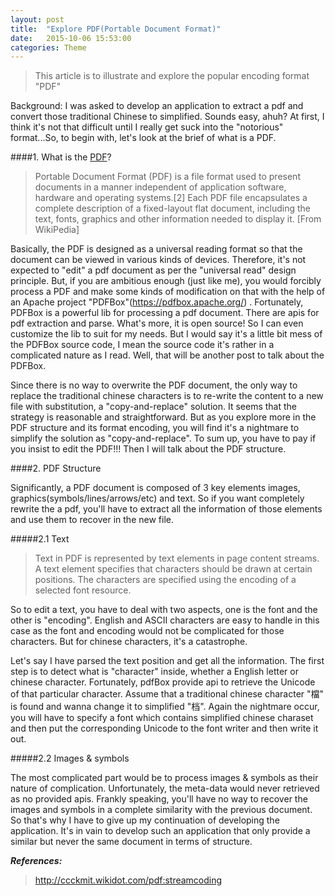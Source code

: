 ```yaml
---
layout: post
title:  "Explore PDF(Portable Document Format)"
date:   2015-10-06 15:53:00
categories: Theme
---
```


> This article is to illustrate and explore the popular encoding format "PDF"

Background: I was asked to develop an application to extract a pdf and convert those traditional Chinese to simplified. Sounds easy, ahuh?
At first, I think it's not that difficult until I really get suck into the "notorious" format...So, to begin with, let's look at the brief
of what is a PDF.

####1. What is the [PDF](http://www.wikiwand.com/en/Portable_Document_Format)?

>Portable Document Format (PDF) is a file format used to present documents in a manner independent of application software, hardware and operating systems.[2] Each PDF file encapsulates a complete description of a fixed-layout flat document, including the text, fonts, graphics and other information needed to display it. [From WikiPedia]

Basically, the PDF is designed as a universal reading format so that the document can be viewed in various kinds of devices. Therefore, it's not expected to "edit" a pdf document as per the "universal read" design principle. But, if you are ambitious enough (just like me), you would forcibly process a PDF and make some kinds of modification on that with the help of an Apache project "PDFBox"(https://pdfbox.apache.org/) . Fortunately, PDFBox is a powerful lib for processing a pdf document. There are apis for pdf extraction and parse. What's more, it is open source! So I can even customize the lib to suit for my needs. But I would say it's a little bit mess of the PDFBox source code, I mean the source code it's rather in a complicated nature as I read. Well, that will be another post to talk about the PDFBox.

Since there is no way to overwrite the PDF document, the only way to replace the traditional chinese characters is to re-write the content to a new file with substitution, a "copy-and-replace" solution. It seems that the strategy is reasonable and straightforward. But as you explore more in the PDF structure and its format encoding, you will find it's a nightmare to simplify the solution as "copy-and-replace". To sum up, you have to pay if you insist to edit the PDF!!! Then I will talk about the PDF structure.

####2. PDF Structure

Significantly, a PDF document is composed of 3 key elements images, graphics(symbols/lines/arrows/etc) and text. So if you want completely rewrite the a pdf, you'll have to extract all the information of those elements and use them to recover in the new file.

#####2.1 Text

>Text in PDF is represented by text elements in page content streams. A text element specifies that characters should be drawn at certain positions. The characters are specified using the encoding of a selected font resource.

So to edit a text, you have to deal with two aspects, one is the font and the other is "encoding". English and ASCII characters are easy to handle in this case as the font and encoding would not be complicated for those characters. But for chinese characters, it's a catastrophe.

Let's say I have parsed the text position and get all the information. The first step is to detect what is "character" inside, whether a English letter or chinese character. Fortunately, pdfBox provide api to retrieve the Unicode of that particular character. Assume that a traditional chinese character "檔" is found and wanna change it to simplified "档". Again the nightmare occur, you will have to specify a font which contains simplified chinese charaset and then put the corresponding Unicode to the font writer and then write it out.

#####2.2 Images & symbols

The most complicated part would be to process images & symbols as their nature of complication. Unfortunately, the meta-data would never retrieved as no provided apis. Frankly speaking, you'll have no way to recover the images and symbols in a complete similarity with the previous document. So that's why I have to give up my continuation of developing the application. It's in vain to develop such an application that only provide a similar but never the same document in terms of structure.

***References:***
> http://ccckmit.wikidot.com/pdf:streamcoding
